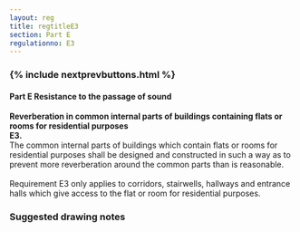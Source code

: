 ```yaml
---
layout: reg
title: regtitleE3
section: Part E
regulationno: E3
---
```


<div class="panel panel-primary">
  <div class="panel-heading">
    <h3 class="panel-title">
      {% include nextprevbuttons.html %}
        <h4>Part E Resistance to the passage of sound</h4>
    </h3>
  </div>
  <div class="panel-body">
    <p>
        <strong>Reverberation in common internal parts of buildings containing flats or rooms for residential purposes</strong><br>
        <strong>E3.</strong><br>
            The common internal parts of buildings which contain flats or rooms for residential purposes shall be designed and constructed in such a way as to prevent more reverberation around the common parts than is reasonable.<br><br>
            Requirement E3 only applies to corridors, stairwells, hallways and entrance halls which give access to the flat or room for residential purposes.
    </p>
  </div>
</div>



### Suggested drawing notes